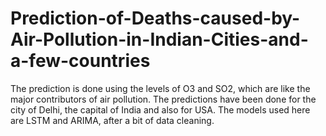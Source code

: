 # Prediction-of-Deaths-caused-by-Air-Pollution-in-Indian-Cities-and-a-few-countries

The prediction is done using the levels of O3 and SO2, which are like the major contributors of air pollution. The predictions have been done for the city of Delhi, the capital of India and also for USA.
The models used here are LSTM and ARIMA, after a bit of data cleaning.
